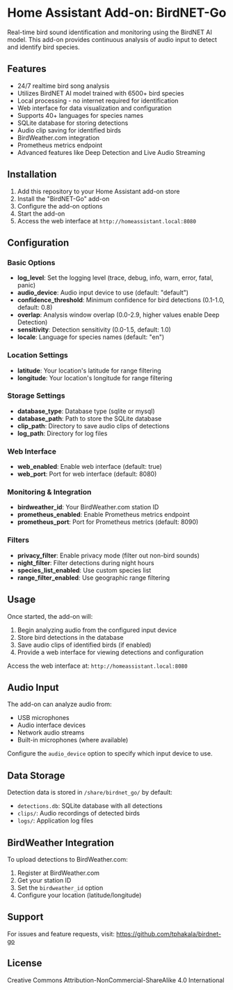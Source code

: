 # Home Assistant Add-on: BirdNET-Go

Real-time bird sound identification and monitoring using the BirdNET AI model. This add-on provides continuous analysis of audio input to detect and identify bird species.

## Features

- 24/7 realtime bird song analysis
- Utilizes BirdNET AI model trained with 6500+ bird species
- Local processing - no internet required for identification
- Web interface for data visualization and configuration
- Supports 40+ languages for species names
- SQLite database for storing detections
- Audio clip saving for identified birds
- BirdWeather.com integration
- Prometheus metrics endpoint
- Advanced features like Deep Detection and Live Audio Streaming

## Installation

1. Add this repository to your Home Assistant add-on store
2. Install the "BirdNET-Go" add-on
3. Configure the add-on options
4. Start the add-on
5. Access the web interface at `http://homeassistant.local:8080`

## Configuration

### Basic Options

- **log_level**: Set the logging level (trace, debug, info, warn, error, fatal, panic)
- **audio_device**: Audio input device to use (default: "default")
- **confidence_threshold**: Minimum confidence for bird detections (0.1-1.0, default: 0.8)
- **overlap**: Analysis window overlap (0.0-2.9, higher values enable Deep Detection)
- **sensitivity**: Detection sensitivity (0.0-1.5, default: 1.0)
- **locale**: Language for species names (default: "en")

### Location Settings

- **latitude**: Your location's latitude for range filtering
- **longitude**: Your location's longitude for range filtering

### Storage Settings

- **database_type**: Database type (sqlite or mysql)
- **database_path**: Path to store the SQLite database
- **clip_path**: Directory to save audio clips of detections
- **log_path**: Directory for log files

### Web Interface

- **web_enabled**: Enable web interface (default: true)
- **web_port**: Port for web interface (default: 8080)

### Monitoring & Integration

- **birdweather_id**: Your BirdWeather.com station ID
- **prometheus_enabled**: Enable Prometheus metrics endpoint
- **prometheus_port**: Port for Prometheus metrics (default: 8090)

### Filters

- **privacy_filter**: Enable privacy mode (filter out non-bird sounds)
- **night_filter**: Filter detections during night hours
- **species_list_enabled**: Use custom species list
- **range_filter_enabled**: Use geographic range filtering

## Usage

Once started, the add-on will:

1. Begin analyzing audio from the configured input device
2. Store bird detections in the database
3. Save audio clips of identified birds (if enabled)
4. Provide a web interface for viewing detections and configuration

Access the web interface at: `http://homeassistant.local:8080`

## Audio Input

The add-on can analyze audio from:

- USB microphones
- Audio interface devices
- Network audio streams
- Built-in microphones (where available)

Configure the `audio_device` option to specify which input device to use.

## Data Storage

Detection data is stored in `/share/birdnet_go/` by default:

- `detections.db`: SQLite database with all detections
- `clips/`: Audio recordings of detected birds
- `logs/`: Application log files

## BirdWeather Integration

To upload detections to BirdWeather.com:

1. Register at BirdWeather.com
2. Get your station ID
3. Set the `birdweather_id` option
4. Configure your location (latitude/longitude)

## Support

For issues and feature requests, visit: https://github.com/tphakala/birdnet-go

## License

Creative Commons Attribution-NonCommercial-ShareAlike 4.0 International

